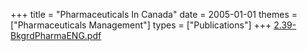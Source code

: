 +++
title = "Pharmaceuticals In Canada"
date = 2005-01-01
themes = ["Pharmaceuticals Management"]
types = ["Publications"]
+++
[2.39-BkgrdPharmaENG.pdf](/files/2.39-BkgrdPharmaENG.pdf)
